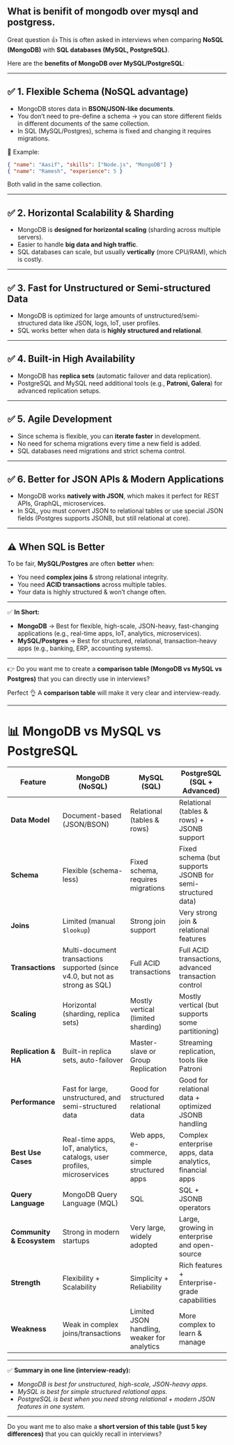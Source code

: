 ## What is benifit of mongodb over mysql and postgress.

Great question 👍 This is often asked in interviews when comparing **NoSQL (MongoDB)** with **SQL databases (MySQL, PostgreSQL)**.

Here are the **benefits of MongoDB over MySQL/PostgreSQL**:

---

## ✅ 1. **Flexible Schema (NoSQL advantage)**

* MongoDB stores data in **BSON/JSON-like documents**.
* You don’t need to pre-define a schema → you can store different fields in different documents of the same collection.
* In SQL (MySQL/Postgres), schema is fixed and changing it requires migrations.

📌 Example:

```json
{ "name": "Aasif", "skills": ["Node.js", "MongoDB"] }
{ "name": "Ramesh", "experience": 5 }
```

Both valid in the same collection.

---

## ✅ 2. **Horizontal Scalability & Sharding**

* MongoDB is **designed for horizontal scaling** (sharding across multiple servers).
* Easier to handle **big data and high traffic**.
* SQL databases can scale, but usually **vertically** (more CPU/RAM), which is costly.

---

## ✅ 3. **Fast for Unstructured or Semi-structured Data**

* MongoDB is optimized for large amounts of unstructured/semi-structured data like JSON, logs, IoT, user profiles.
* SQL works better when data is **highly structured and relational**.

---

## ✅ 4. **Built-in High Availability**

* MongoDB has **replica sets** (automatic failover and data replication).
* PostgreSQL and MySQL need additional tools (e.g., **Patroni, Galera**) for advanced replication setups.

---

## ✅ 5. **Agile Development**

* Since schema is flexible, you can **iterate faster** in development.
* No need for schema migrations every time a new field is added.
* SQL databases need migrations and strict schema control.

---

## ✅ 6. **Better for JSON APIs & Modern Applications**

* MongoDB works **natively with JSON**, which makes it perfect for REST APIs, GraphQL, microservices.
* In SQL, you must convert JSON to relational tables or use special JSON fields (Postgres supports JSONB, but still relational at core).

---

## ⚠️ When SQL is Better

To be fair, **MySQL/Postgres** are often **better** when:

* You need **complex joins** & strong relational integrity.
* You need **ACID transactions** across multiple tables.
* Your data is highly structured & won’t change often.

---

✅ **In Short:**

* **MongoDB** → Best for flexible, high-scale, JSON-heavy, fast-changing applications (e.g., real-time apps, IoT, analytics, microservices).
* **MySQL/Postgres** → Best for structured, relational, transaction-heavy apps (e.g., banking, ERP, accounting systems).

---

👉 Do you want me to create a **comparison table (MongoDB vs MySQL vs Postgres)** that you can directly use in interviews?

Perfect 👌 A **comparison table** will make it very clear and interview-ready.

---

# 📊 MongoDB vs MySQL vs PostgreSQL

| Feature                   | **MongoDB** (NoSQL)                                                          | **MySQL** (SQL)                              | **PostgreSQL** (SQL + Advanced)                            |
| ------------------------- | ---------------------------------------------------------------------------- | -------------------------------------------- | ---------------------------------------------------------- |
| **Data Model**            | Document-based (JSON/BSON)                                                   | Relational (tables & rows)                   | Relational (tables & rows) + JSONB support                 |
| **Schema**                | Flexible (schema-less)                                                       | Fixed schema, requires migrations            | Fixed schema (but supports JSONB for semi-structured data) |
| **Joins**                 | Limited (manual `$lookup`)                                                   | Strong join support                          | Very strong join & relational features                     |
| **Transactions**          | Multi-document transactions supported (since v4.0, but not as strong as SQL) | Full ACID transactions                       | Full ACID transactions, advanced transaction control       |
| **Scaling**               | Horizontal (sharding, replica sets)                                          | Mostly vertical (limited sharding)           | Mostly vertical (but supports some partitioning)           |
| **Replication & HA**      | Built-in replica sets, auto-failover                                         | Master-slave or Group Replication            | Streaming replication, tools like Patroni                  |
| **Performance**           | Fast for large, unstructured, and semi-structured data                       | Good for structured relational data          | Good for relational data + optimized JSONB handling        |
| **Best Use Cases**        | Real-time apps, IoT, analytics, catalogs, user profiles, microservices       | Web apps, e-commerce, simple structured apps | Complex enterprise apps, data analytics, financial apps    |
| **Query Language**        | MongoDB Query Language (MQL)                                                 | SQL                                          | SQL + JSONB operators                                      |
| **Community & Ecosystem** | Strong in modern startups                                                    | Very large, widely adopted                   | Large, growing in enterprise and open-source               |
| **Strength**              | Flexibility + Scalability                                                    | Simplicity + Reliability                     | Rich features + Enterprise-grade capabilities              |
| **Weakness**              | Weak in complex joins/transactions                                           | Limited JSON handling, weaker for analytics  | More complex to learn & manage                             |

---

✅ **Summary in one line (interview-ready):**

* *MongoDB is best for unstructured, high-scale, JSON-heavy apps.*
* *MySQL is best for simple structured relational apps.*
* *PostgreSQL is best when you need strong relational + modern JSON features in one system.*

---

Do you want me to also make a **short version of this table (just 5 key differences)** that you can quickly recall in interviews?
